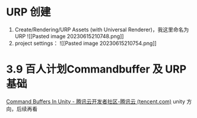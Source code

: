 # URP 创建
1. Create/Rendering/URP Assets (with Universal Renderer)，我这里命名为 URP ![[Pasted image 20230615210748.png]]
3. project settings：
![[Pasted image 20230615210754.png]]

# 3.9 百人计划Commandbuffer 及 URP 基础
[Command Buffers In Unity - 腾讯云开发者社区-腾讯云 (tencent.com)](https://cloud.tencent.com/developer/news/102132)
unity 方向，后续再看